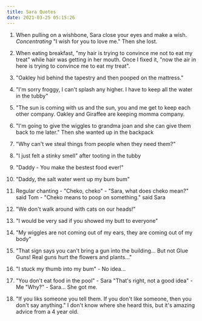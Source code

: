 ```yaml
---
title: Sara Quotes
date: 2021-03-25 05:15:26
---
```


1. When pulling on a wishbone, Sara close your eyes and make a wish. *Concentrating* "I wish for you to love me." Then she lost.

2. When eating breakfast, "my hair is trying to convince me not to eat my treat" while hair was getting in her mouth. Once I fixed it, "now the air in here is trying to convince me to eat my treat".

3. "Oakley hid behind the tapestry and then pooped on the mattress."

4. "I'm sorry froggy, I can't splash any higher. I have to keep all the water in the tubby"

5. "The sun is coming with us and the sun, you and me get to keep each other company. Oakley and Giraffee are keeping momma company.

6. "I'm going to give the wiggles to grandma joan and she can give them back to me later." Then she wanted up in the backpack

7. "Why can't we steal things from people when they need them?"

8. "I just felt a stinky smell" after tooting in the tubby

9. "Daddy - You make the bestest food ever!"

10. "Daddy, the salt water went up my bum bum"

11. Regular chanting - "Cheko, cheko" - "Sara, what does cheko mean?" said Tom - "Cheko means to poop on something." said Sara

12. "We don't walk around with cats on our heads!"

13. "I would be very sad if you showed my butt to everyone"

14. "My wiggles are not coming out of my ears, they are coming out of my body"

15. "That sign says you can't bring a gun into the building... But not Glue Guns! Real guns hurt the flowers and plants..."

16. "I stuck my thumb into my bum" - No idea...

17. "You don't eat food in the pool" - Sara "That's right, not a good idea" - Me "Why?" - Sara... She got me.

18. "If you liks someone you tell them. If you don't like someone, then you don't say anything." I don't know where she heard this, but it's amazing advice from a 4 year old.

